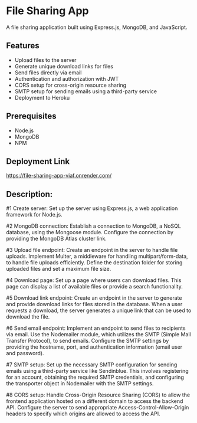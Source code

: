 # File Sharing App

A file sharing application built using Express.js, MongoDB, and JavaScript.

## Features

- Upload files to the server
- Generate unique download links for files
- Send files directly via email
- Authentication and authorization with JWT
- CORS setup for cross-origin resource sharing
- SMTP setup for sending emails using a third-party service
- Deployment to Heroku

## Prerequisites

- Node.js 
- MongoDB 
- NPM

## Deployment Link
 https://file-sharing-app-viaf.onrender.com/


## Description:

#1 Create server: Set up the server using Express.js, a web application framework for Node.js.

#2 MongoDB connection: Establish a connection to MongoDB, a NoSQL database, using the Mongoose module. Configure the connection by providing the MongoDB Atlas cluster link.

#3 Upload file endpoint: Create an endpoint in the server to handle file uploads. Implement Multer, a middleware for handling multipart/form-data, to handle file uploads efficiently. Define the destination folder for storing uploaded files and set a maximum file size.

#4 Download page: Set up a page where users can download files. This page can display a list of available files or provide a search functionality.

#5 Download link endpoint: Create an endpoint in the server to generate and provide download links for files stored in the database. When a user requests a download, the server generates a unique link that can be used to download the file.

#6 Send email endpoint: Implement an endpoint to send files to recipients via email. Use the Nodemailer module, which utilizes the SMTP (Simple Mail Transfer Protocol), to send emails. Configure the SMTP settings by providing the hostname, port, and authentication information (email user and password).

#7 SMTP setup: Set up the necessary SMTP configuration for sending emails using a third-party service like Sendinblue. This involves registering for an account, obtaining the required SMTP credentials, and configuring the transporter object in Nodemailer with the SMTP settings.

#8 CORS setup: Handle Cross-Origin Resource Sharing (CORS) to allow the frontend application hosted on a different domain to access the backend API. Configure the server to send appropriate Access-Control-Allow-Origin headers to specify which origins are allowed to access the API.

